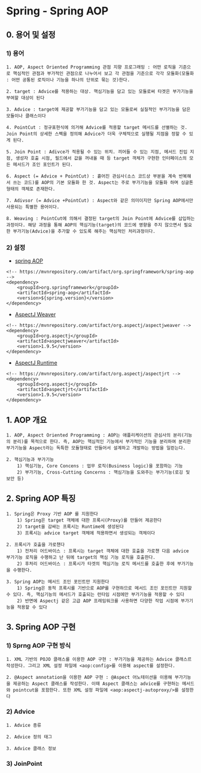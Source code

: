 # Spring - Spring AOP

## 0. 용어 및 설정

### 1) 용어

```
1. AOP, Aspect Oriented Programming 관점 지향 프로그래밍 : 어떤 로직을 기준으로 핵심적인 관점과 부가적인 관점으로 나누어서 보고 각 관점을 기준으로 각각 모듈화(모듈화 : 어떤 공통된 로직이나 기능을 하나의 단위로 묶는 것)한다. 

2. target : Advice를 적용하는 대상. 핵심기능을 담고 있는 모듈로써 타겟은 부가기능을 부여할 대상이 된다

3. Advice : target에 제공할 부가기능을 담고 있는 모듈로써 실질적인 부가기능을 담은 모듈이나 클래스이다

4. PointCut : 정규표현식에 의거해 Advice를 적용할 target 메서드를 선별하는 것. Join Point의 상세한 스펙을 정의해 Advice가 더욱 구체적으로 실행될 지점을 정할 수 있게 된다.

5. Join Point : Adivce가 적용될 수 있는 위치. 끼어들 수 있는 지점, 메서드 진입 지점, 생성자 호출 시점, 필드에서 값을 꺼내올 때 등 target 객체가 구현한 인터페이스의 모든 메서드가 조인 포인트가 된다.

6. Aspect (= Advice + PointCut) : 흩어진 관심사(소스 코드상 부분을 계속 반복해서 쓰는 코드)를 AOP의 기본 모듈화 한 것. Aspect는 주로 부가기능을 모듈화 하며 싱글톤 형태의 객체로 존재한다.

7. Adivsor (= Advice +PointCut) : Aspect와 같은 의미이지만 Spring AOP에서만 사용되는 특별한 용어이다.

8. Weaving : PointCut에 의해서 결정된 target의 Join Point에 Advice를 삽입하는 과정이다. 해당 과정을 통해 AOP의 핵심기능(target)의 코드에 영향을 주지 않으면서 필요한 부가기능(Advice)을 추가할 수 있도록 해주는 핵심적인 처리과정이다.
```

### 2) 설정

* [spring AOP](https://mvnrepository.com/artifact/org.springframework/spring-aop/5.2.5.RELEASE)

```
<!-- https://mvnrepository.com/artifact/org.springframework/spring-aop -->
<dependency>
    <groupId>org.springframework</groupId>
    <artifactId>spring-aop</artifactId>
    <version>${spring.version}</version>
</dependency>
```

* [AspectJ Weaver](https://mvnrepository.com/artifact/org.aspectj/aspectjweaver/1.9.5)

```
<!-- https://mvnrepository.com/artifact/org.aspectj/aspectjweaver -->
<dependency>
    <groupId>org.aspectj</groupId>
    <artifactId>aspectjweaver</artifactId>
    <version>1.9.5</version>
</dependency>

```

* [AspectJ Runtime](https://mvnrepository.com/artifact/org.aspectj/aspectjrt/1.9.5)

```
<!-- https://mvnrepository.com/artifact/org.aspectj/aspectjrt -->
<dependency>
    <groupId>org.aspectj</groupId>
    <artifactId>aspectjrt</artifactId>
    <version>1.9.5</version>
</dependency>
```

## 1. AOP 개요

```
1. AOP, Aspect Oriented Programming : AOP는 애플리케이션의 관심사의 분리(기능의 분리)를 목적으로 한다. 즉, AOP는 핵심적인 기능에서 부가적인 기능을 분리하여 분리한 부가기능을 Aspect라는 독특한 모듈형태로 만들어서 설계하고 개발하는 방법을 일컫는다.

2. 핵심기능과 부가기능
	1) 핵심기능, Core Concens : 업무 로직(Business logic)을 포함하는 기능
	2) 부가기능, Cross-Cutting Concerns : 핵심기능을 도와주는 부가기능(로깅 및 보안 등)
```

## 2. Spring AOP 특징

```
1. Spring은 Proxy 기반 AOP 를 지원한다
	1) Spring은 target 객체에 대한 프록시(Proxy)를 만들어 제공한다
	2) target을 감싸는 프록시는 Runtime에 생성된다
	3) 프록시는 advice target 객체에 적용하면서 생성되는 객체이다
	
2. 프록시가 호출을 가로챈다
	1) 전처리 어드바이스 : 프록시는 target 객체에 대한 호출을 가로챈 다음 advice 부가기능 로직을 수행하고 난 뒤에 target의 핵심 기능 로직을 호출한다.
	2) 후처리 어드바이스 : 프록시가 타겟의 핵심기능 로직 메서드를 호출한 후에 부가기능을 수행한다.
	
3. Spring AOP는 메서드 조인 포인트만 지원한다
	1) Spring은 동적 프록시를 기반으로 AOP를 구현하므로 메서드 조인 포인트만 지원할 수 있다. 즉, 핵심기능의 메서드가 호출되는 런타임 시점에만 부가기능을 적용할 수 있다
	2) 반면에 Aspectj 같은 고급 AOP 프레임워크를 사용하면 다양한 작업 시점에 부가기능을 적용할 수 있다
```

## 3. Spring AOP 구현

### 1) Sprng AOP 구현 방식

```
1. XML 기반의 POJO 클래스를 이용한 AOP 구현 : 부가기능을 제공하는 Advice 클래스르 작성한다. 그리고 XML 설정 파일에 <aop:config>를 이용해 aspect를 설정한다.

2. @Aspect annotation을 이용한 AOP 구현 : @Aspect 어노테이션을 이용해 부가기능을 제공하는 Aspect 클래스를 작성한다. 이때 Aspect 클래스는 advice를 구현하는 메서드와 pointcut을 포함한다. 또한 XML 설정 파일에 <aop:aspectj-autoproxy/>를 설정한다
```

### 2) Advice

```
1. Advice 종류

2. Advice 정의 태그

3. Advice 클래스 정보
```

### 3) JoinPoint

```

```

